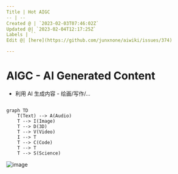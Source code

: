 ```yaml
---
Title | Hot AIGC
-- | --
Created @ | `2023-02-03T07:46:02Z`
Updated @| `2023-02-04T12:17:25Z`
Labels | ``
Edit @| [here](https://github.com/junxnone/aiwiki/issues/374)

---
```

# AIGC - AI Generated Content

- 利用 AI 生成内容 - 绘画/写作/...

```mermaid

graph TD
    T(Text) --> A(Audio)
    T --> I(Image)
    T --> D(3D)
    T --> V(Video)
    I --> T
    T --> C(Code)
    T --> T
    T --> S(Science)
```


![image](https://user-images.githubusercontent.com/2216970/216766798-c51e4de0-7bca-4b07-899d-e824484ca501.png)


